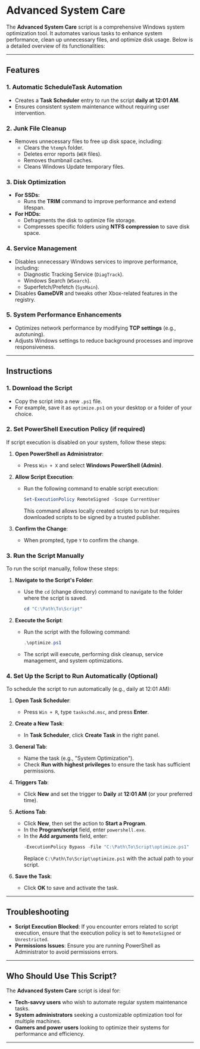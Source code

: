 # Advanced System Care

The **Advanced System Care** script is a comprehensive Windows system optimization tool. It automates various tasks to enhance system performance, clean up unnecessary files, and optimize disk usage. Below is a detailed overview of its functionalities:

---

## Features

### 1. **Automatic ScheduleTask Automation**
   - Creates a **Task Scheduler** entry to run the script **daily at 12:01 AM**.  
   - Ensures consistent system maintenance without requiring user intervention.

### 2. **Junk File Cleanup**
   - Removes unnecessary files to free up disk space, including:
     - Clears the `%temp%` folder.
     - Deletes error reports (`WER` files).
     - Removes thumbnail caches.
     - Cleans Windows Update temporary files.

### 3. **Disk Optimization**
   - **For SSDs:**
     - Runs the **TRIM** command to improve performance and extend lifespan.
   - **For HDDs:**
     - Defragments the disk to optimize file storage.
     - Compresses specific folders using **NTFS compression** to save disk space.

### 4. **Service Management**
   - Disables unnecessary Windows services to improve performance, including:
     - Diagnostic Tracking Service (`DiagTrack`).
     - Windows Search (`WSearch`).
     - Superfetch/Prefetch (`SysMain`).
   - Disables **GameDVR** and tweaks other Xbox-related features in the registry.

### 5. **System Performance Enhancements**
   - Optimizes network performance by modifying **TCP settings** (e.g., autotuning).
   - Adjusts Windows settings to reduce background processes and improve responsiveness.

---

## Instructions

### 1. **Download the Script**
   - Copy the script into a new `.ps1` file.
   - For example, save it as `optimize.ps1` on your desktop or a folder of your choice.

### 2. **Set PowerShell Execution Policy** (if required)
   If script execution is disabled on your system, follow these steps:

   1. **Open PowerShell as Administrator**:
      - Press `Win + X` and select **Windows PowerShell (Admin)**.

   2. **Allow Script Execution**:
      - Run the following command to enable script execution:
        ```powershell
        Set-ExecutionPolicy RemoteSigned -Scope CurrentUser
        ```
        This command allows locally created scripts to run but requires downloaded scripts to be signed by a trusted publisher.

   3. **Confirm the Change**:
      - When prompted, type `Y` to confirm the change.

### 3. **Run the Script Manually**
   To run the script manually, follow these steps:

   1. **Navigate to the Script's Folder**:
      - Use the `cd` (change directory) command to navigate to the folder where the script is saved.
        ```powershell
        cd "C:\Path\To\Script"
        ```

   2. **Execute the Script**:
      - Run the script with the following command:
        ```powershell
        .\optimize.ps1
        ```
      - The script will execute, performing disk cleanup, service management, and system optimizations.

### 4. **Set Up the Script to Run Automatically (Optional)**
   To schedule the script to run automatically (e.g., daily at 12:01 AM):

   1. **Open Task Scheduler**:
      - Press `Win + R`, type `taskschd.msc`, and press **Enter**.

   2. **Create a New Task**:
      - In **Task Scheduler**, click **Create Task** in the right panel.

   3. **General Tab**:
      - Name the task (e.g., "System Optimization").
      - Check **Run with highest privileges** to ensure the task has sufficient permissions.

   4. **Triggers Tab**:
      - Click **New** and set the trigger to **Daily** at **12:01 AM** (or your preferred time).

   5. **Actions Tab**:
      - Click **New**, then set the action to **Start a Program**.
      - In the **Program/script** field, enter `powershell.exe`.
      - In the **Add arguments** field, enter:
        ```powershell
        -ExecutionPolicy Bypass -File "C:\Path\To\Script\optimize.ps1"
        ```
        Replace `C:\Path\To\Script\optimize.ps1` with the actual path to your script.

   6. **Save the Task**:
      - Click **OK** to save and activate the task.

---

## Troubleshooting

- **Script Execution Blocked**: If you encounter errors related to script execution, ensure that the execution policy is set to `RemoteSigned` or `Unrestricted`.
- **Permissions Issues**: Ensure you are running PowerShell as Administrator to avoid permissions errors.

---

## Who Should Use This Script?

The **Advanced System Care** script is ideal for:
- **Tech-savvy users** who wish to automate regular system maintenance tasks.
- **System administrators** seeking a customizable optimization tool for multiple machines.
- **Gamers and power users** looking to optimize their systems for performance and efficiency.

---
